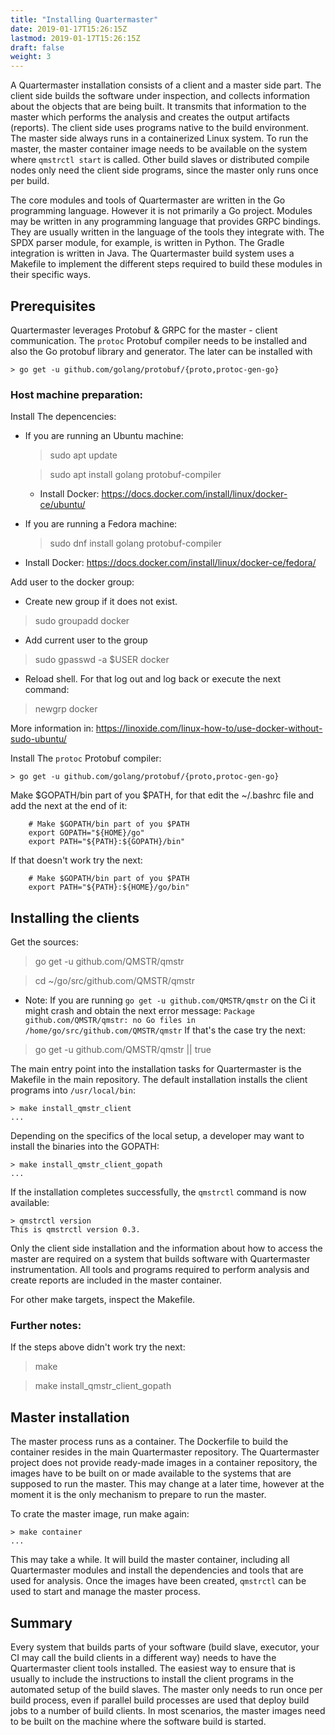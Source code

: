 ```yaml
---
title: "Installing Quartermaster"
date: 2019-01-17T15:26:15Z
lastmod: 2019-01-17T15:26:15Z
draft: false
weight: 3
---
```


A Quartermaster installation consists of a client and a master side
part. The client side builds the software under inspection, and
collects information about the objects that are being built. It
transmits that information to the master which performs the analysis
and creates the output artifacts (reports). The client side uses
programs native to the build environment. The master side always runs
in a containerized Linux system. To run the master, the master
container image needs to be available on the system where `qmstrctl
start` is called. Other build slaves or distributed compile nodes only
need the client side programs, since the master only runs once per
build.

The core modules and tools of Quartermaster are written in the Go
programming language. However it is not primarily a Go
project. Modules may be written in any programming language that
provides GRPC bindings. They are usually written in the language of
the tools they integrate with. The SPDX parser module, for example, is
written in Python. The Gradle integration is written in Java. The
Quartermaster build system uses a Makefile to implement the different
steps required to build these modules in their specific ways.

## Prerequisites

Quartermaster leverages Protobuf & GRPC for the master - client
communication. The `protoc` Protobuf  compiler needs to be installed
and also the Go protobuf library and generator. The later can be
installed with

	> go get -u github.com/golang/protobuf/{proto,protoc-gen-go}

### Host machine preparation:
Install The depencencies:

  - If you are running an Ubuntu machine:

    > sudo apt update

	> sudo apt install golang protobuf-compiler

    - Install Docker: https://docs.docker.com/install/linux/docker-ce/ubuntu/

  - If you are running a Fedora machine:

    > sudo dnf install golang protobuf-compiler

  - Install Docker: https://docs.docker.com/install/linux/docker-ce/fedora/


Add user to the docker group:
  - Create new group if it does not exist.

  > sudo groupadd docker

  -  Add current user to the group

  > sudo gpasswd -a $USER docker

  - Reload shell. For that log out and log back or execute the next command:

  > newgrp docker

  More information in:
  https://linoxide.com/linux-how-to/use-docker-without-sudo-ubuntu/

Install The `protoc` Protobuf  compiler:

	> go get -u github.com/golang/protobuf/{proto,protoc-gen-go}

Make $GOPATH/bin part of you $PATH, for that edit the ~/.bashrc file and
add the next at the end of it:

        # Make $GOPATH/bin part of you $PATH
        export GOPATH="${HOME}/go"
        export PATH="${PATH}:${GOPATH}/bin"

If that doesn't work try the next:

        # Make $GOPATH/bin part of you $PATH
        export PATH="${PATH}:${HOME}/go/bin"

## Installing the clients

Get the sources:

> go get -u github.com/QMSTR/qmstr

> cd ~/go/src/github.com/QMSTR/qmstr

* Note: If you are running `go get -u github.com/QMSTR/qmstr` on the Ci it
might crash and obtain the next error message:
`Package github.com/QMSTR/qmstr: no Go files in /home/go/src/github.com/QMSTR/qmstr`
If that's the case try the next:

> go get -u github.com/QMSTR/qmstr || true

The main entry point into the installation tasks for Quartermaster is
the Makefile in the main repository. The default installation installs
the client programs into `/usr/local/bin`:

	> make install_qmstr_client
	...

Depending on the specifics of the local setup, a developer may want to
install the binaries into the GOPATH:

	> make install_qmstr_client_gopath
	...

If the installation completes successfully, the `qmstrctl` command is
now available:

	> qmstrctl version
	This is qmstrctl version 0.3.

Only the client side installation and the information about how to
access the master are required on a system that builds software with
Quartermaster instrumentation. All tools and programs required to
perform analysis and create reports are included in the master
container.

For other make targets, inspect the Makefile.

### Further notes:

If the steps above didn't work try the next:

  > make

  > make install_qmstr_client_gopath


## Master installation

The master process runs as a container. The Dockerfile to build the
container resides in the main Quartermaster repository. The
Quartermaster project does not provide ready-made images in a
container repository, the images have to be built on or made available
to the systems that are supposed to run the master. This may change at
a later time, however at the moment it is the only mechanism to
prepare to run the master.

To crate the master image, run make again:

	> make container
	...

This may take a while. It will build the master container, including
all Quartermaster modules and install the dependencies and tools that
are used for analysis. Once the images have been created, `qmstrctl`
can be used to start and manage the master process.

## Summary

Every system that builds parts of your software (build slave,
executor, your CI may call the build clients in a different way) needs
to have the Quartermaster client tools installed. The easiest way to
ensure that is usually to include the instructions to install the
client programs in the automated setup of the build slaves. The master
only needs to run once per build process, even if parallel build
processes are used that deploy build jobs to a number of build
clients. In most scenarios, the master images need to be built on the
machine where the software build is started.
